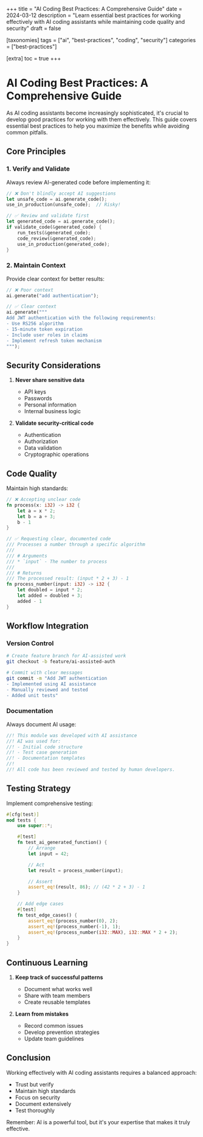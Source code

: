 +++
title = "AI Coding Best Practices: A Comprehensive Guide"
date = 2024-03-12
description = "Learn essential best practices for working effectively with AI coding assistants while maintaining code quality and security"
draft = false

[taxonomies]
tags = ["ai", "best-practices", "coding", "security"]
categories = ["best-practices"]

[extra]
toc = true
+++

# AI Coding Best Practices: A Comprehensive Guide

As AI coding assistants become increasingly sophisticated, it's crucial to develop good practices for working with them effectively. This guide covers essential best practices to help you maximize the benefits while avoiding common pitfalls.

## Core Principles

### 1. Verify and Validate

Always review AI-generated code before implementing it:

```rust
// ❌ Don't blindly accept AI suggestions
let unsafe_code = ai.generate_code();
use_in_production(unsafe_code);  // Risky!

// ✅ Review and validate first
let generated_code = ai.generate_code();
if validate_code(&generated_code) {
    run_tests(&generated_code);
    code_review(&generated_code);
    use_in_production(generated_code);
}
```

### 2. Maintain Context

Provide clear context for better results:

```rust
// ❌ Poor context
ai.generate("add authentication");

// ✅ Clear context
ai.generate("""
Add JWT authentication with the following requirements:
- Use RS256 algorithm
- 15-minute token expiration
- Include user roles in claims
- Implement refresh token mechanism
""");
```

## Security Considerations

1. **Never share sensitive data**

   - API keys
   - Passwords
   - Personal information
   - Internal business logic

2. **Validate security-critical code**
   - Authentication
   - Authorization
   - Data validation
   - Cryptographic operations

## Code Quality

Maintain high standards:

```rust
// ❌ Accepting unclear code
fn process(x: i32) -> i32 {
    let a = x * 2;
    let b = a + 3;
    b - 1
}

// ✅ Requesting clear, documented code
/// Processes a number through a specific algorithm
///
/// # Arguments
/// * `input` - The number to process
///
/// # Returns
/// The processed result: (input * 2 + 3) - 1
fn process_number(input: i32) -> i32 {
    let doubled = input * 2;
    let added = doubled + 3;
    added - 1
}
```

## Workflow Integration

### Version Control

```bash
# Create feature branch for AI-assisted work
git checkout -b feature/ai-assisted-auth

# Commit with clear messages
git commit -m "Add JWT authentication
- Implemented using AI assistance
- Manually reviewed and tested
- Added unit tests"
```

### Documentation

Always document AI usage:

```rust
//! This module was developed with AI assistance
//! AI was used for:
//! - Initial code structure
//! - Test case generation
//! - Documentation templates
//!
//! All code has been reviewed and tested by human developers.
```

## Testing Strategy

Implement comprehensive testing:

```rust
#[cfg(test)]
mod tests {
    use super::*;

    #[test]
    fn test_ai_generated_function() {
        // Arrange
        let input = 42;

        // Act
        let result = process_number(input);

        // Assert
        assert_eq!(result, 86); // (42 * 2 + 3) - 1
    }

    // Add edge cases
    #[test]
    fn test_edge_cases() {
        assert_eq!(process_number(0), 2);
        assert_eq!(process_number(-1), 1);
        assert_eq!(process_number(i32::MAX), i32::MAX * 2 + 2);
    }
}
```

## Continuous Learning

1. **Keep track of successful patterns**

   - Document what works well
   - Share with team members
   - Create reusable templates

2. **Learn from mistakes**
   - Record common issues
   - Develop prevention strategies
   - Update team guidelines

## Conclusion

Working effectively with AI coding assistants requires a balanced approach:

- Trust but verify
- Maintain high standards
- Focus on security
- Document extensively
- Test thoroughly

Remember: AI is a powerful tool, but it's your expertise that makes it truly effective.
